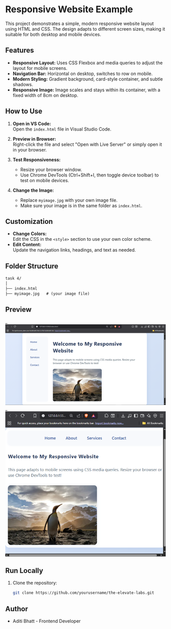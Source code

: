 # Responsive Website Example

This project demonstrates a simple, modern responsive website layout using HTML and CSS. The design adapts to different screen sizes, making it suitable for both desktop and mobile devices.

## Features

- **Responsive Layout:** Uses CSS Flexbox and media queries to adjust the layout for mobile screens.
- **Navigation Bar:** Horizontal on desktop, switches to row on mobile.
- **Modern Styling:** Gradient background, card-style container, and subtle shadows.
- **Responsive Image:** Image scales and stays within its container, with a fixed width of 8cm on desktop.

## How to Use

1. **Open in VS Code:**  
   Open the `index.html` file in Visual Studio Code.

2. **Preview in Browser:**  
   Right-click the file and select "Open with Live Server" or simply open it in your browser.

3. **Test Responsiveness:**  
   - Resize your browser window.
   - Use Chrome DevTools (Ctrl+Shift+I, then toggle device toolbar) to test on mobile devices.

4. **Change the Image:**  
   - Replace `myimage.jpg` with your own image file.
   - Make sure your image is in the same folder as `index.html`.

## Customization

- **Change Colors:**  
  Edit the CSS in the `<style>` section to use your own color scheme.
- **Edit Content:**  
  Update the navigation links, headings, and text as needed.

## Folder Structure

```
task 4/
│
├── index.html
├── myimage.jpg   # (your image file)
```
##  Preview

_![Website Preview](./ss1.jpg)
_![Website Preview](./ss2.jpg)

##  Run Locally

1. Clone the repository:
   ```bash
   git clone https://github.com/yourusername/the-elevate-labs.git


## Author 
 - Aditi Bhatt - Frontend Developer